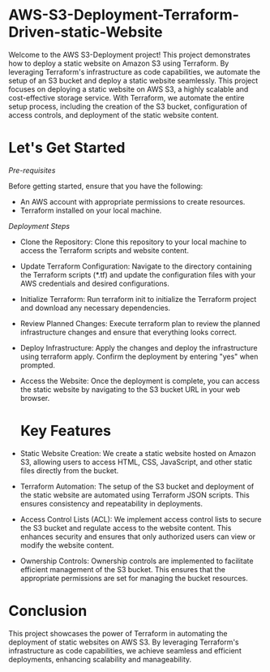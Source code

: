 # AWS-S3-Deployment-Terraform-Driven-static-Website

Welcome to the AWS S3-Deployment project! This project demonstrates how to deploy a static website on Amazon S3 using Terraform. By leveraging Terraform's infrastructure as code capabilities, we automate the setup of an S3 bucket and deploy a static website seamlessly. This project focuses on deploying a static website on AWS S3, a highly scalable and cost-effective storage service. With Terraform, we automate the entire setup process, including the creation of the S3 bucket, configuration of access controls, and deployment of the static website content.

# Let's Get Started

_Pre-requisites_

Before getting started, ensure that you have the following:
- An AWS account with appropriate permissions to create resources.
- Terraform installed on your local machine.

_Deployment Steps_

- Clone the Repository: Clone this repository to your local machine to access the Terraform scripts and website content.
- Update Terraform Configuration: Navigate to the directory containing the Terraform scripts (*.tf) and update the configuration files with your AWS credentials and desired configurations.
- Initialize Terraform: Run terraform init to initialize the Terraform project and download any necessary dependencies.
- Review Planned Changes: Execute terraform plan to review the planned infrastructure changes and ensure that everything looks correct.
- Deploy Infrastructure: Apply the changes and deploy the infrastructure using terraform apply. Confirm the deployment by entering "yes" when prompted.
- Access the Website: Once the deployment is complete, you can access the static website by navigating to the S3 bucket URL in your web browser.

  # Key Features

- Static Website Creation: We create a static website hosted on Amazon S3, allowing users to access HTML, CSS, JavaScript, and other static files directly from the bucket.
- Terraform Automation: The setup of the S3 bucket and deployment of the static website are automated using Terraform JSON scripts. This ensures consistency and repeatability in deployments.
- Access Control Lists (ACL): We implement access control lists to secure the S3 bucket and regulate access to the website content. This enhances security and ensures that only authorized users can view or modify the website content.
- Ownership Controls: Ownership controls are implemented to facilitate efficient management of the S3 bucket. This ensures that the appropriate permissions are set for managing the bucket resources.


# Conclusion

This project showcases the power of Terraform in automating the deployment of static websites on AWS S3. By leveraging Terraform's infrastructure as code capabilities, we achieve seamless and efficient deployments, enhancing scalability and manageability.
